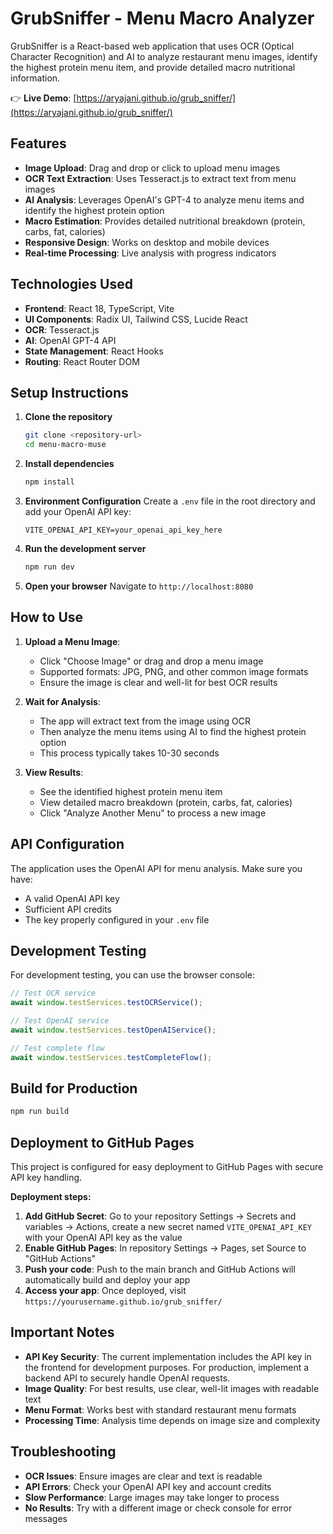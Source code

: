 # GrubSniffer - Menu Macro Analyzer

GrubSniffer is a React-based web application that uses OCR (Optical Character Recognition) and AI to analyze restaurant menu images, identify the highest protein menu item, and provide detailed macro nutritional information.

👉 **Live Demo**: [https://aryajani.github.io/grub_sniffer/](https://aryajani.github.io/grub_sniffer/)

## Features

- **Image Upload**: Drag and drop or click to upload menu images
- **OCR Text Extraction**: Uses Tesseract.js to extract text from menu images
- **AI Analysis**: Leverages OpenAI's GPT-4 to analyze menu items and identify the highest protein option
- **Macro Estimation**: Provides detailed nutritional breakdown (protein, carbs, fat, calories)
- **Responsive Design**: Works on desktop and mobile devices
- **Real-time Processing**: Live analysis with progress indicators

## Technologies Used

- **Frontend**: React 18, TypeScript, Vite
- **UI Components**: Radix UI, Tailwind CSS, Lucide React
- **OCR**: Tesseract.js
- **AI**: OpenAI GPT-4 API
- **State Management**: React Hooks
- **Routing**: React Router DOM

## Setup Instructions

1. **Clone the repository**

   ```bash
   git clone <repository-url>
   cd menu-macro-muse
   ```

2. **Install dependencies**

   ```bash
   npm install
   ```

3. **Environment Configuration**
   Create a `.env` file in the root directory and add your OpenAI API key:

   ```
   VITE_OPENAI_API_KEY=your_openai_api_key_here
   ```

4. **Run the development server**

   ```bash
   npm run dev
   ```

5. **Open your browser**
   Navigate to `http://localhost:8080`

## How to Use

1. **Upload a Menu Image**:

   - Click "Choose Image" or drag and drop a menu image
   - Supported formats: JPG, PNG, and other common image formats
   - Ensure the image is clear and well-lit for best OCR results

2. **Wait for Analysis**:

   - The app will extract text from the image using OCR
   - Then analyze the menu items using AI to find the highest protein option
   - This process typically takes 10-30 seconds

3. **View Results**:
   - See the identified highest protein menu item
   - View detailed macro breakdown (protein, carbs, fat, calories)
   - Click "Analyze Another Menu" to process a new image

## API Configuration

The application uses the OpenAI API for menu analysis. Make sure you have:

- A valid OpenAI API key
- Sufficient API credits
- The key properly configured in your `.env` file

## Development Testing

For development testing, you can use the browser console:

```javascript
// Test OCR service
await window.testServices.testOCRService();

// Test OpenAI service
await window.testServices.testOpenAIService();

// Test complete flow
await window.testServices.testCompleteFlow();
```

## Build for Production

```bash
npm run build
```

## Deployment to GitHub Pages

This project is configured for easy deployment to GitHub Pages with secure API key handling.

**Deployment steps:**

1. **Add GitHub Secret**: Go to your repository Settings → Secrets and variables → Actions, create a new secret named `VITE_OPENAI_API_KEY` with your OpenAI API key as the value
2. **Enable GitHub Pages**: In repository Settings → Pages, set Source to "GitHub Actions"
3. **Push your code**: Push to the main branch and GitHub Actions will automatically build and deploy your app
4. **Access your app**: Once deployed, visit `https://yourusername.github.io/grub_sniffer/`

## Important Notes

- **API Key Security**: The current implementation includes the API key in the frontend for development purposes. For production, implement a backend API to securely handle OpenAI requests.
- **Image Quality**: For best results, use clear, well-lit images with readable text
- **Menu Format**: Works best with standard restaurant menu formats
- **Processing Time**: Analysis time depends on image size and complexity

## Troubleshooting

- **OCR Issues**: Ensure images are clear and text is readable
- **API Errors**: Check your OpenAI API key and account credits
- **Slow Performance**: Large images may take longer to process
- **No Results**: Try with a different image or check console for error messages
